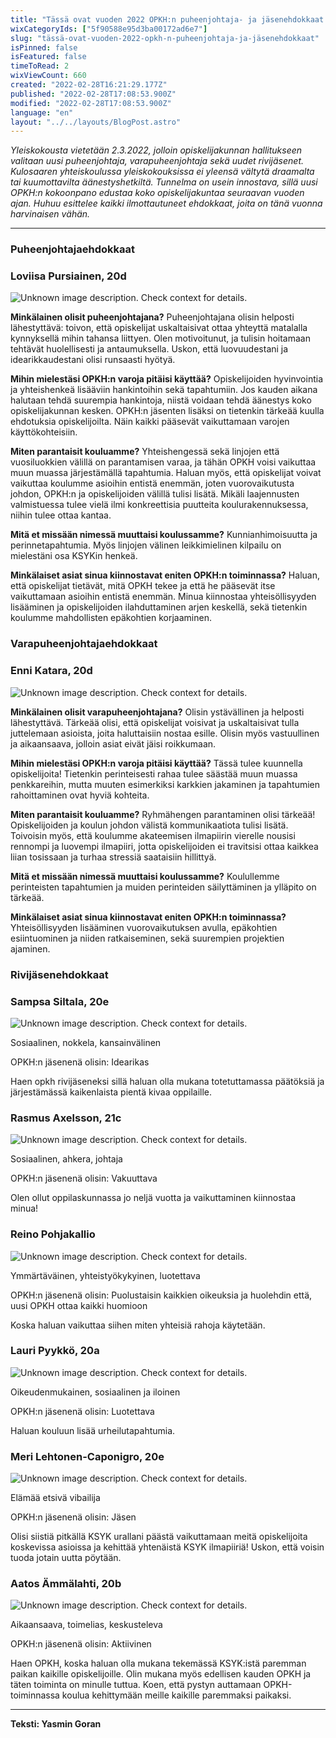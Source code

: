 ```yaml
---
title: "Tässä ovat vuoden 2022 OPKH:n puheenjohtaja- ja jäsenehdokkaat!"
wixCategoryIds: ["5f90588e95d3ba00172ad6e7"]
slug: "tässä-ovat-vuoden-2022-opkh-n-puheenjohtaja-ja-jäsenehdokkaat"
isPinned: false
isFeatured: false
timeToRead: 2
wixViewCount: 660
created: "2022-02-28T16:21:29.177Z"
published: "2022-02-28T17:08:53.900Z"
modified: "2022-02-28T17:08:53.900Z"
language: "en"
layout: "../../layouts/BlogPost.astro"
---
```


*Yleiskokousta vietetään 2.3.2022, jolloin opiskelijakunnan hallitukseen valitaan uusi puheenjohtaja, varapuheenjohtaja sekä uudet rivijäsenet. Kulosaaren yhteiskoulussa yleiskokouksissa ei yleensä vältytä draamalta tai kuumottavilta äänestyshetkiltä. Tunnelma on usein innostava, sillä uusi OPKH:n kokoonpano edustaa koko opiskelijakuntaa seuraavan vuoden ajan. Huhuu esittelee kaikki ilmottautuneet ehdokkaat, joita on tänä vuonna harvinaisen vähän.*

---

### Puheenjohtajaehdokkaat


### Loviisa Pursiainen, 20d


![Unknown image description. Check context for details.](https://static.wixstatic.com/media/abd5f5_a6f410eaed03465b94f545cc7db4ffae~mv2.png) <!-- Original name: LoviisaPursiainen.heic -->


**Minkälainen olisit puheenjohtajana?**
Puheenjohtajana olisin helposti lähestyttävä: toivon, että opiskelijat uskaltaisivat ottaa yhteyttä matalalla kynnyksellä mihin tahansa liittyen. Olen motivoitunut, ja tulisin hoitamaan tehtävät huolellisesti ja antaumuksella. Uskon, että luovuudestani ja idearikkaudestani olisi runsaasti hyötyä.

**Mihin mielestäsi OPKH:n varoja pitäisi käyttää?**
Opiskelijoiden hyvinvointia ja yhteishenkeä lisääviin hankintoihin sekä tapahtumiin. Jos kauden aikana halutaan tehdä suurempia hankintoja, niistä voidaan tehdä äänestys koko opiskelijakunnan kesken. OPKH:n jäsenten lisäksi on tietenkin tärkeää kuulla ehdotuksia opiskelijoilta. Näin kaikki pääsevät vaikuttamaan varojen käyttökohteisiin. 

**Miten parantaisit kouluamme?**
Yhteishengessä sekä linjojen että vuosiluokkien välillä on parantamisen varaa, ja tähän OPKH voisi vaikuttaa muun muassa järjestämällä tapahtumia. Haluan myös, että opiskelijat voivat vaikuttaa koulumme asioihin entistä enemmän, joten vuorovaikutusta johdon, OPKH:n ja opiskelijoiden välillä tulisi lisätä. Mikäli laajennusten valmistuessa tulee vielä ilmi konkreettisia puutteita koulurakennuksessa, niihin tulee ottaa kantaa. 

**Mitä et missään nimessä muuttaisi koulussamme?**
Kunnianhimoisuutta ja perinnetapahtumia. Myös linjojen välinen leikkimielinen kilpailu on mielestäni osa KSYKin henkeä.

**Minkälaiset asiat sinua kiinnostavat eniten OPKH:n toiminnassa?**
Haluan, että opiskelijat tietävät, mitä OPKH tekee ja että he pääsevät itse vaikuttamaan asioihin entistä enemmän. Minua kiinnostaa yhteisöllisyyden lisääminen ja opiskelijoiden ilahduttaminen arjen keskellä, sekä tietenkin koulumme mahdollisten epäkohtien korjaaminen.


### Varapuheenjohtajaehdokkaat


### Enni Katara, 20d

![Unknown image description. Check context for details.](https://static.wixstatic.com/media/abd5f5_68a065c4d36940828387c1ab55ea6955~mv2.jpg) <!-- Original name: EnniKatara.jpg -->


**Minkälainen olisit varapuheenjohtajana?**
Olisin ystävällinen ja helposti lähestyttävä. Tärkeää olisi, että opiskelijat voisivat ja uskaltaisivat tulla juttelemaan asioista, joita haluttaisiin nostaa esille. Olisin myös vastuullinen ja aikaansaava, jolloin asiat eivät jäisi roikkumaan.

**Mihin mielestäsi OPKH:n varoja pitäisi käyttää?**
Tässä tulee kuunnella opiskelijoita! Tietenkin perinteisesti rahaa tulee säästää muun muassa penkkareihin, mutta muuten esimerkiksi karkkien jakaminen ja tapahtumien rahoittaminen ovat hyviä kohteita. 

**Miten parantaisit kouluamme?**
Ryhmähengen parantaminen olisi tärkeää! Opiskelijoiden ja koulun johdon välistä kommunikaatiota tulisi lisätä. Toivoisin myös, että koulumme akateemisen ilmapiirin vierelle nousisi rennompi ja luovempi ilmapiiri, jotta opiskelijoiden ei travitsisi ottaa kaikkea liian tosissaan ja turhaa stressiä saataisiin hillittyä. 

**Mitä et missään nimessä muuttaisi koulussamme?**
Koulullemme perinteisten tapahtumien ja muiden perinteiden säilyttäminen ja ylläpito on tärkeää. 

**Minkälaiset asiat sinua kiinnostavat eniten OPKH:n toiminnassa?**
Yhteisöllisyyden lisääminen vuorovaikutuksen avulla, epäkohtien esiintuominen ja niiden ratkaiseminen, sekä suurempien projektien ajaminen. 


### Rivijäsenehdokkaat


### Sampsa Siltala, 20e

![Unknown image description. Check context for details.](https://static.wixstatic.com/media/abd5f5_b30f430c7c9f4d33a75e382d0dc05505~mv2.jpeg) <!-- Original name: SampsaSiltala.jpeg -->


Sosiaalinen, nokkela, kansainvälinen

OPKH:n jäsenenä olisin: Idearikas

Haen opkh rivijäseneksi sillä haluan olla mukana totetuttamassa päätöksiä ja järjestämässä kaikenlaista pientä kivaa oppilaille.


### Rasmus Axelsson, 21c

![Unknown image description. Check context for details.](https://static.wixstatic.com/media/abd5f5_ab553ec736e54fe9aa59792358383530~mv2.jpg) <!-- Original name: rasmus1_opkh.jpg -->


Sosiaalinen, ahkera, johtaja

OPKH:n jäsenenä olisin: Vakuuttava

Olen ollut oppilaskunnassa jo neljä vuotta ja vaikuttaminen kiinnostaa minua! 


### Reino Pohjakallio

![Unknown image description. Check context for details.](https://static.wixstatic.com/media/abd5f5_4f61ce9f38f744998b1f242e7f825df0~mv2.jpg) <!-- Original name: reino_opkh 2.jpg -->


Ymmärtäväinen, yhteistyökykyinen, luotettava

OPKH:n jäsenenä olisin: Puolustaisin kaikkien oikeuksia ja huolehdin että, uusi OPKH ottaa kaikki huomioon

Koska haluan vaikuttaa siihen miten yhteisiä rahoja käytetään.


### Lauri Pyykkö, 20a

![Unknown image description. Check context for details.](https://static.wixstatic.com/media/abd5f5_d9b0d558840a456f8e5035a6def1181d~mv2.jpeg) <!-- Original name: LauriPyykkö.jpeg -->


Oikeudenmukainen, sosiaalinen ja iloinen

OPKH:n jäsenenä olisin: Luotettava

Haluan kouluun lisää urheilutapahtumia.


### Meri Lehtonen-Caponigro, 20e

![Unknown image description. Check context for details.](https://static.wixstatic.com/media/abd5f5_258176ab944e4d21a7ac4f5b7586ffb1~mv2.jpeg) <!-- Original name: MeriLehtonen-Caponigro.jpeg -->


Elämää etsivä vibailija

OPKH:n jäsenenä olisin: Jäsen

Olisi siistiä pitkällä KSYK urallani päästä vaikuttamaan meitä opiskelijoita koskevissa asioissa ja kehittää yhtenäistä KSYK ilmapiiriä! Uskon, että voisin tuoda jotain uutta pöytään.


### Aatos Ämmälahti, 20b
![Unknown image description. Check context for details.](https://static.wixstatic.com/media/abd5f5_5e60e368583c46d5bbfb106da4f10add~mv2.jpeg) <!-- Original name: AatosÄmmälahti.jpeg -->


Aikaansaava, toimelias, keskusteleva

OPKH:n jäsenenä olisin: Aktiivinen

Haen OPKH, koska haluan olla mukana tekemässä KSYK:istä paremman paikan kaikille opiskelijoille. Olin mukana myös edellisen kauden OPKH ja täten toiminta on minulle tuttua. Koen, että pystyn auttamaan  OPKH-toiminnassa koulua kehittymään meille kaikille paremmaksi paikaksi.

---

**Teksti: Yasmin Goran**



